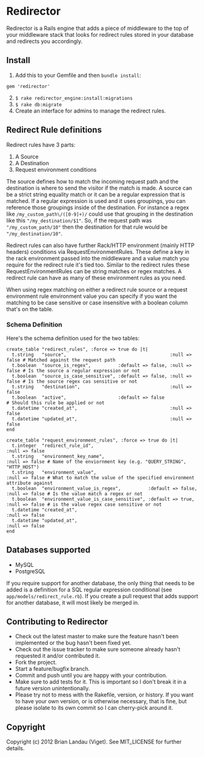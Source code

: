 # Redirector

Redirector is a Rails engine that adds a piece of middleware to the top of your middleware stack that looks for redirect rules stored in your database and redirects you accordingly.

## Install

1. Add this to your Gemfile and then `bundle install`:
  <pre><code>gem 'redirector'</code></pre>
2. `$ rake redirector_engine:install:migrations`
3. `$ rake db:migrate`
4. Create an interface for admins to manage the redirect rules.


## Redirect Rule definitions

Redirect rules have 3 parts:

1. A Source
2. A Destination
3. Request environment conditions

The source defines how to match the incoming request path and the destination is where to send the visitor if the match is made. A source can be a strict string equality match or it can be a regular expression that is matched. If a regular expression is used and it uses groupings, you can reference those groupings inside of the destination. For instance a regex like `/my_custom_path\/([0-9]+)/` could use that grouping in the destination like this `"/my_destination/$1"`. So, if the request path was `"/my_custom_path/10"` then the destination for that rule would be `"/my_destination/10"`.

Redirect rules can also have further Rack/HTTP environment (mainly HTTP headers) conditions via RequestEnvironmentRules. These define a key in the rack environment passed into the middleware and a value match you require for the redirect rule it's tied too. Similar to the redirect rules these RequestEnvironmentRules can be string matches or regex matches. A redirect rule can have as many of these environment rules as you need.

When using regex matching on either a redirect rule source or a request environment rule environment value you can specify if you want the matching to be case sensitive or case insensitive with a boolean column that's on the table.

### Schema Definition

Here's the schema definition used for the two tables:

    create_table "redirect_rules", :force => true do |t|
      t.string   "source",                                      :null => false # Matched against the request path
      t.boolean  "source_is_regex",          :default => false, :null => false # Is the source a regular expression or not
      t.boolean  "source_is_case_sensitive", :default => false, :null => false # Is the source regex cas sensitive or not
      t.string   "destination",                                 :null => false
      t.boolean  "active",                   :default => false                 # Should this rule be applied or not
      t.datetime "created_at",                                  :null => false
      t.datetime "updated_at",                                  :null => false
    end
    
    create_table "request_environment_rules", :force => true do |t|
      t.integer  "redirect_rule_id",                                       :null => false
      t.string   "environment_key_name",                                   :null => false # Name of the enviornment key (e.g. "QUERY_STRING", "HTTP_HOST")
      t.string   "environment_value",                                      :null => false # What to match the value of the specified environment attribute against
      t.boolean  "environment_value_is_regex",          :default => false, :null => false # Is the value match a regex or not
      t.boolean  "environment_value_is_case_sensitive", :default => true,  :null => false # is the value regex case sensitive or not
      t.datetime "created_at",                                             :null => false
      t.datetime "updated_at",                                             :null => false
    end

## Databases supported

* MySQL
* PostgreSQL

If you require support for another database, the only thing that needs to be added is a definition for a SQL regular expression conditional (see `app/models/redirect_rule.rb`). If you create a pull request that adds support for another database, it will most likely be merged in.

## Contributing to Redirector
 
* Check out the latest master to make sure the feature hasn't been implemented or the bug hasn't been fixed yet.
* Check out the issue tracker to make sure someone already hasn't requested it and/or contributed it.
* Fork the project.
* Start a feature/bugfix branch.
* Commit and push until you are happy with your contribution.
* Make sure to add tests for it. This is important so I don't break it in a future version unintentionally.
* Please try not to mess with the Rakefile, version, or history. If you want to have your own version, or is otherwise necessary, that is fine, but please isolate to its own commit so I can cherry-pick around it.

## Copyright

Copyright (c) 2012 Brian Landau (Viget). See MIT_LICENSE for further details.
